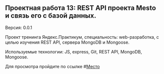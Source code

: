 ## Проектная работа 13: REST API проекта Mesto и связь его с базой данных.
Версия: 0.0.1

Проект тренинга Яндекс.Практикум, специальность: web-разработка, с целью изучения REST API, сервера MongoDB и Mongoose.

Используемые технологии: JS, express, Git, REST API, MongoDB, Mongoose.

Для просмотра пройдите по ссылке #[Место](https://vitalysokolov9751.github.io/sprint-13.github.io/ "Ссылка на проект")
